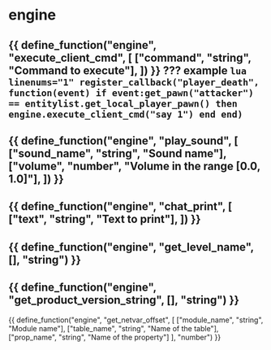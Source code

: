 # engine

{{ define_function("engine", "execute_client_cmd", [
    ["command", "string", "Command to execute"],
]) }}
??? example
    ``` lua linenums="1"
    register_callback("player_death", function(event)
        if event:get_pawn("attacker") == entitylist.get_local_player_pawn() then 
            engine.execute_client_cmd("say 1")
        end
    end)
    ```
---
{{ define_function("engine", "play_sound", [
    ["sound_name", "string", "Sound name"],
    ["volume", "number", "Volume in the range [0.0, 1.0]"],
]) }}
---
{{ define_function("engine", "chat_print", [
    ["text", "string", "Text to print"],
]) }}
---
{{ define_function("engine", "get_level_name", [], "string") }}
---
{{ define_function("engine", "get_product_version_string", [], "string") }}
---
{{ define_function("engine", "get_netvar_offset", [
    ["module_name", "string", "Module name"],
    ["table_name", "string", "Name of the table"],
    ["prop_name", "string", "Name of the property"]
], "number") }}